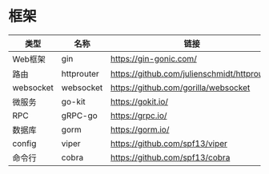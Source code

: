 # 框架

|类型|名称|链接|
|---|---|---|
|Web框架|gin|https://gin-gonic.com/|
|路由|httprouter|https://github.com/julienschmidt/httprouter|
|websocket|websocket|https://github.com/gorilla/websocket|
|微服务|go-kit|https://gokit.io/|
|RPC|gRPC-go|https://grpc.io/|
|数据库|gorm|https://gorm.io/|
|config|viper|https://github.com/spf13/viper|
|命令行|cobra|https://github.com/spf13/cobra|
